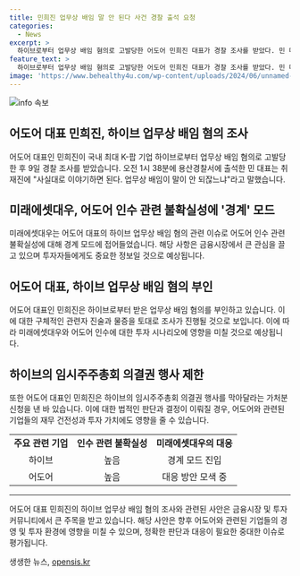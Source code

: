 ```yaml
---
title: 민희진 업무상 배임 말 안 된다 사건 경찰 출석 요청
categories:
  - News
excerpt: >
  하이브로부터 업무상 배임 혐의로 고발당한 어도어 민희진 대표가 경찰 조사를 받았다. 민 대표는 업무상 배임이 말이 안 되느냐며 논란에 대해 반박했다. 하이브는 경영권 탈취 의혹을 제기하며 고발했고, 민 대표는 가처분 신청으로 대표직을 유지하고 있다. 법원은 배임행위는 어렵다고 판시했으나, 논란은 계속될 전망이다.
feature_text: >
  하이브로부터 업무상 배임 혐의로 고발당한 어도어 민희진 대표가 경찰 조사를 받았다. 민 대표는 업무상 배임이 말이 안 되느냐며 논란에 대해 반박했다. 하이브는 경영권 탈취 의혹을 제기하며 고발했고, 민 대표는 가처분 신청으로 대표직을 유지하고 있다. 법원은 배임행위는 어렵다고 판시했으나, 논란은 계속될 전망이다.
image: 'https://www.behealthy4u.com/wp-content/uploads/2024/06/unnamed-file.png'
---
```


<p><img src="https://www.behealthy4u.com/wp-content/uploads/2024/06/unnamed-file.png" alt="info 속보" /></p>

<h2>어도어 대표 민희진, 하이브 업무상 배임 혐의 조사</h2>

<p data-ke-size="size16">어도어 대표인 민희진이 국내 최대 K-팝 기업 하이브로부터 업무상 배임 혐의로 고발당한 후 9일 경찰 조사를 받았습니다. 오전 1시 38분에 용산경찰서에 출석한 민 대표는 취재진에 "사실대로 이야기하면 된다. 업무상 배임이 말이 안 되잖느냐"라고 말했습니다.</p>

<h2>미래에셋대우, 어도어 인수 관련 불확실성에 '경계' 모드</h2>

<p data-ke-size="size16">미래에셋대우는 어도어 대표의 하이브 업무상 배임 혐의 관련 이슈로 어도어 인수 관련 불확실성에 대해 경계 모드에 접어들었습니다. 해당 사항은 금융시장에서 큰 관심을 끌고 있으며 투자자들에게도 중요한 정보일 것으로 예상됩니다.</p>

<h2>어도어 대표, 하이브 업무상 배임 혐의 부인</h2>

<p data-ke-size="size16">어도어 대표인 민희진은 하이브로부터 받은 업무상 배임 혐의를 부인하고 있습니다. 이에 대한 구체적인 관련자 진술과 물증을 토대로 조사가 진행될 것으로 보입니다. 이에 따라 미래에셋대우와 어도어 인수에 대한 투자 시나리오에 영향을 미칠 것으로 예상됩니다.</p>

<h2>하이브의 임시주주총회 의결권 행사 제한</h2>

<p data-ke-size="size16">또한 어도어 대표인 민희진은 하이브의 임시주주총회 의결권 행사를 막아달라는 가처분 신청을 낸 바 있습니다. 이에 대한 법적인 판단과 결정이 이뤄질 경우, 어도어와 관련된 기업들의 재무 건전성과 투자 가치에도 영향을 줄 수 있습니다.</p>

<table>
    <tr>
        <td style="text-align: center; height: 17px;"><b>주요 관련 기업</b></td>
        <td style="text-align: center; height: 17px;"><b>인수 관련 불확실성</b></td>
        <td style="text-align: center; height: 17px;"><b>미래에셋대우의 대응</b></td>
    </tr>
    <tr>
        <td style="text-align: center; height: 17px;">하이브</td>
        <td style="text-align: center; height: 17px;">높음</td>
        <td style="text-align: center; height: 17px;">경계 모드 진입</td>
    </tr>
    <tr>
        <td style="text-align: center; height: 17px;">어도어</td>
        <td style="text-align: center; height: 17px;">높음</td>
        <td style="text-align: center; height: 17px;">대응 방안 모색 중</td>
    </tr>
</table>

<hr>

<p data-ke-size="size16">어도어 대표 민희진의 하이브 업무상 배임 혐의 조사와 관련된 사안은 금융시장 및 투자 커뮤니티에서 큰 주목을 받고 있습니다. 해당 사안은 향후 어도어와 관련된 기업들의 경영 및 투자 환경에 영향을 미칠 수 있으며, 정확한 판단과 대응이 필요한 중대한 이슈로 평가됩니다.</p>
생생한 뉴스, <a href="https://opensis.kr" rel="dofollow">opensis.kr</a>


